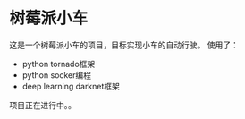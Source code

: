 # 树莓派小车
这是一个树莓派小车的项目，目标实现小车的自动行驶。
使用了：

+ python tornado框架
+ python socker编程
+ deep learning darknet框架

项目正在进行中。。